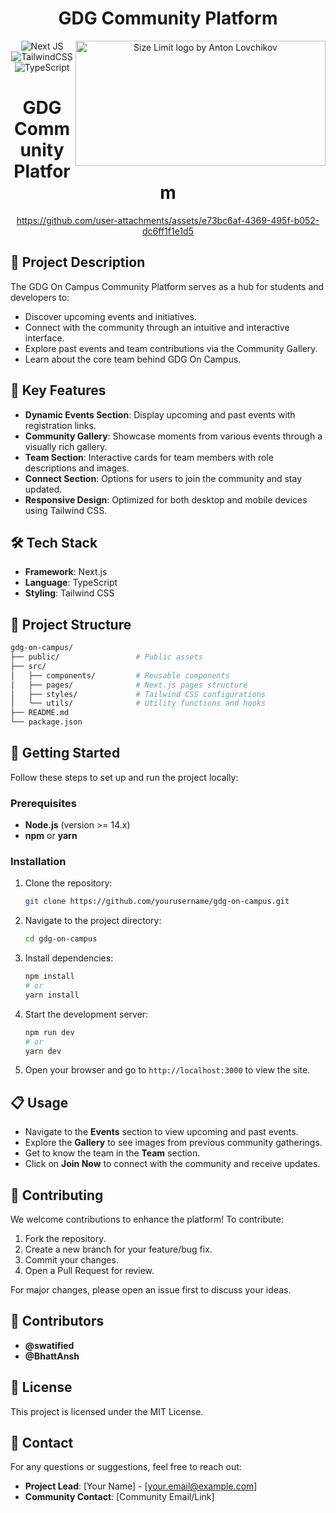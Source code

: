 <div align="center">
<h1 align="center"> GDG Community Platform </h1>

<img src="https://i.ibb.co/0sv8Yh2/image.png" align="right"
     alt="Size Limit logo by Anton Lovchikov" width="400" height="200">

![Next JS](https://img.shields.io/badge/Next-black?style=for-the-badge&logo=next.js&logoColor=white)
![TailwindCSS](https://img.shields.io/badge/tailwindcss-%2338B2AC.svg?style=for-the-badge&logo=tailwind-css&logoColor=white)
![TypeScript](https://img.shields.io/badge/typescript-%23007ACC.svg?style=for-the-badge&logo=typescript&logoColor=white)

<h1 align="center"> GDG Community Platform </h1>

https://github.com/user-attachments/assets/e73bc6af-4369-495f-b052-dc6ff1f1e1d5
</div>

## 📌 Project Description

The GDG On Campus Community Platform serves as a hub for students and developers to:

- Discover upcoming events and initiatives.
- Connect with the community through an intuitive and interactive interface.
- Explore past events and team contributions via the Community Gallery.
- Learn about the core team behind GDG On Campus.



## 🌟 Key Features

- **Dynamic Events Section**: Display upcoming and past events with registration links.
- **Community Gallery**: Showcase moments from various events through a visually rich gallery.
- **Team Section**: Interactive cards for team members with role descriptions and images.
- **Connect Section**: Options for users to join the community and stay updated.
- **Responsive Design**: Optimized for both desktop and mobile devices using Tailwind CSS.

## 🛠️ Tech Stack

- **Framework**: Next.js
- **Language**: TypeScript
- **Styling**: Tailwind CSS

## 📂 Project Structure

```bash
gdg-on-campus/
├── public/                 # Public assets
├── src/                    
│   ├── components/         # Reusable components
│   ├── pages/              # Next.js pages structure
│   ├── styles/             # Tailwind CSS configurations
│   └── utils/              # Utility functions and hooks
├── README.md
└── package.json
```

## 🚀 Getting Started

Follow these steps to set up and run the project locally:

### Prerequisites

- **Node.js** (version >= 14.x)
- **npm** or **yarn**

### Installation

1. Clone the repository:

   ```bash
   git clone https://github.com/yourusername/gdg-on-campus.git
   ```

2. Navigate to the project directory:

   ```bash
   cd gdg-on-campus
   ```

3. Install dependencies:

   ```bash
   npm install
   # or
   yarn install
   ```

4. Start the development server:

   ```bash
   npm run dev
   # or
   yarn dev
   ```

5. Open your browser and go to `http://localhost:3000` to view the site.

## 📋 Usage

- Navigate to the **Events** section to view upcoming and past events.
- Explore the **Gallery** to see images from previous community gatherings.
- Get to know the team in the **Team** section.
- Click on **Join Now** to connect with the community and receive updates.

## 🤝 Contributing

We welcome contributions to enhance the platform! To contribute:

1. Fork the repository.
2. Create a new branch for your feature/bug fix.
3. Commit your changes.
4. Open a Pull Request for review.

For major changes, please open an issue first to discuss your ideas.

## 👥 Contributors

- **@swatified**
- **@BhattAnsh**

## 📝 License

This project is licensed under the MIT License.

## 📧 Contact

For any questions or suggestions, feel free to reach out:

- **Project Lead**: [Your Name] - [your.email@example.com]
- **Community Contact**: [Community Email/Link]
